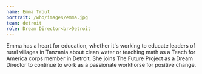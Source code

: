 ```yaml
---
name: Emma Trout
portrait: /who/images/emma.jpg
team: detroit
role: Dream Director<br>Detroit
---
```


Emma has a heart for education, whether it's working to educate leaders of rural villages in Tanzania about clean water or teaching math as a Teach for America corps member in Detroit. She joins The Future Project as a Dream Director to continue to work as a passionate workhorse for positive change.